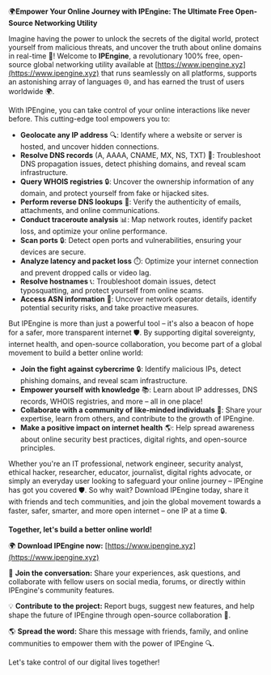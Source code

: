 🌍**Empower Your Online Journey with IPEngine: The Ultimate Free Open-Source Networking Utility**

Imagine having the power to unlock the secrets of the digital world, protect yourself from malicious threats, and uncover the truth about online domains in real-time 🚀! Welcome to **IPEngine**, a revolutionary 100% free, open-source global networking utility available at [https://www.ipengine.xyz](https://www.ipengine.xyz) that runs seamlessly on all platforms, supports an astonishing array of languages 🌐, and has earned the trust of users worldwide 🌍.

With IPEngine, you can take control of your online interactions like never before. This cutting-edge tool empowers you to:

*   **Geolocate any IP address** 🔍: Identify where a website or server is hosted, and uncover hidden connections.
*   **Resolve DNS records** (A, AAAA, CNAME, MX, NS, TXT) 📡: Troubleshoot DNS propagation issues, detect phishing domains, and reveal scam infrastructure.
*   **Query WHOIS registries** 🔒: Uncover the ownership information of any domain, and protect yourself from fake or hijacked sites.
*   **Perform reverse DNS lookups** 🔄: Verify the authenticity of emails, attachments, and online communications.
*   **Conduct traceroute analysis** 📊: Map network routes, identify packet loss, and optimize your online performance.
*   **Scan ports** 🔒: Detect open ports and vulnerabilities, ensuring your devices are secure.
*   **Analyze latency and packet loss** ⏱️: Optimize your internet connection and prevent dropped calls or video lag.
*   **Resolve hostnames** 📞: Troubleshoot domain issues, detect typosquatting, and protect yourself from online scams.
*   **Access ASN information** 🔑: Uncover network operator details, identify potential security risks, and take proactive measures.

But IPEngine is more than just a powerful tool – it's also a beacon of hope for a safer, more transparent internet 🛡️. By supporting digital sovereignty, internet health, and open-source collaboration, you become part of a global movement to build a better online world:

*   **Join the fight against cybercrime** 🔒: Identify malicious IPs, detect phishing domains, and reveal scam infrastructure.
*   **Empower yourself with knowledge** 📚: Learn about IP addresses, DNS records, WHOIS registries, and more – all in one place!
*   **Collaborate with a community of like-minded individuals** 👥: Share your expertise, learn from others, and contribute to the growth of IPEngine.
*   **Make a positive impact on internet health** 🌎: Help spread awareness about online security best practices, digital rights, and open-source principles.

Whether you're an IT professional, network engineer, security analyst, ethical hacker, researcher, educator, journalist, digital rights advocate, or simply an everyday user looking to safeguard your online journey – IPEngine has got you covered 🛡️. So why wait? Download IPEngine today, share it with friends and tech communities, and join the global movement towards a faster, safer, smarter, and more open internet – one IP at a time 🔒.

**Together, let's build a better online world!**

🌍 **Download IPEngine now:** [https://www.ipengine.xyz](https://www.ipengine.xyz)

👥 **Join the conversation:** Share your experiences, ask questions, and collaborate with fellow users on social media, forums, or directly within IPEngine's community features.

💡 **Contribute to the project:** Report bugs, suggest new features, and help shape the future of IPEngine through open-source collaboration 🤝.

🌎 **Spread the word:** Share this message with friends, family, and online communities to empower them with the power of IPEngine 🔍.

Let's take control of our digital lives together!